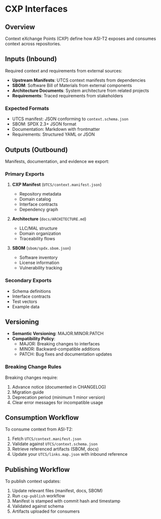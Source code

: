 # CXP Interfaces

## Overview
Context eXchange Points (CXP) define how ASI-T2 exposes and consumes context across repositories.

## Inputs (Inbound)
Required context and requirements from external sources:
- **Upstream Manifests**: UTCS context manifests from dependencies
- **SBOM**: Software Bill of Materials from external components
- **Architecture Documents**: System architecture from related projects
- **Requirements**: Traced requirements from stakeholders

### Expected Formats
- UTCS manifest: JSON conforming to `context.schema.json`
- SBOM: SPDX 2.3+ JSON format
- Documentation: Markdown with frontmatter
- Requirements: Structured YAML or JSON

## Outputs (Outbound)
Manifests, documentation, and evidence we export:

### Primary Exports
1. **CXP Manifest** (`UTCS/context.manifest.json`)
   - Repository metadata
   - Domain catalog
   - Interface contracts
   - Dependency graph

2. **Architecture** (`docs/ARCHITECTURE.md`)
   - LLC/MAL structure
   - Domain organization
   - Traceability flows

3. **SBOM** (`sbom/spdx.sbom.json`)
   - Software inventory
   - License information
   - Vulnerability tracking

### Secondary Exports
- Schema definitions
- Interface contracts
- Test vectors
- Example data

## Versioning
- **Semantic Versioning**: MAJOR.MINOR.PATCH
- **Compatibility Policy**:
  - MAJOR: Breaking changes to interfaces
  - MINOR: Backward-compatible additions
  - PATCH: Bug fixes and documentation updates

### Breaking Change Rules
Breaking changes require:
1. Advance notice (documented in CHANGELOG)
2. Migration guide
3. Deprecation period (minimum 1 minor version)
4. Clear error messages for incompatible usage

## Consumption Workflow
To consume context from ASI-T2:
1. Fetch `UTCS/context.manifest.json`
2. Validate against `UTCS/context.schema.json`
3. Retrieve referenced artifacts (SBOM, docs)
4. Update your `UTCS/links.map.json` with inbound reference

## Publishing Workflow
To publish context updates:
1. Update relevant files (manifest, docs, SBOM)
2. Run `cxp-publish` workflow
3. Manifest is stamped with commit hash and timestamp
4. Validated against schema
5. Artifacts uploaded for consumers
